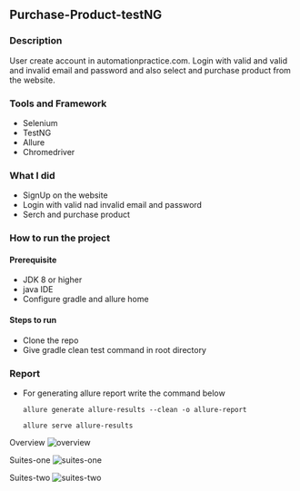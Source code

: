 
## Purchase-Product-testNG

### Description
User create account in automationpractice.com. 
Login with valid and valid and invalid email and password
and also select and purchase product from the website.

### Tools and Framework
- Selenium
- TestNG
- Allure
- Chromedriver

### What I did
- SignUp on the website
- Login with valid nad invalid email and password
- Serch and purchase product


### How to run the project
#### Prerequisite
- JDK 8 or higher
- java IDE
- Configure gradle and allure home

#### Steps to run
- Clone the repo
- Give gradle clean test command in root directory  

### Report

- For generating allure report write the command below

  `allure generate allure-results --clean -o allure-report`
  
  `allure serve allure-results`
  
Overview
![overview](https://user-images.githubusercontent.com/108132871/187086624-9ca1278e-e94a-430d-9195-cea1cced2373.PNG)

Suites-one
![suites-one](https://user-images.githubusercontent.com/108132871/187086638-c2e63dbc-6fbe-42d4-ba10-d5a58eb6453b.PNG)

Suites-two
![suites-two](https://user-images.githubusercontent.com/108132871/187086643-ed360359-e073-4fa4-8b73-99b8be9b193f.PNG)
